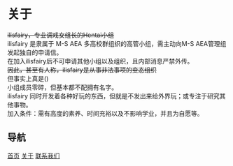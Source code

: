 # 关于
~~ilisfairy，专业调戏女组长的Hentai小组~~<br>
ilisfairy 是隶属于 M-S AEA 多高校群组织的高管小组，需主动向M-S AEA管理组发起独自的申请信。<br>
在加入ilisfairy后不可申请其他小组以及组织，且内部消息严禁外传。<br>
~~因此，甚至有人称，ilisfairy是从事非法事项的变态组织~~<br>
但事实上真是()<br>
小组成员零碎，但基本都不配拥有名字。<br>
ilisfairy 同时开发着各种好玩的东西，但就是不发出来给外界玩；或专注于研究其他事物。<br>
加入条件：需有高度的素养、时间充裕以及不影响学业，并且为自愿等。<br>
	
## 导航
[首页](../index.md) 	[关于](../about/index.md)	[联系我们](../about/contact.md)
